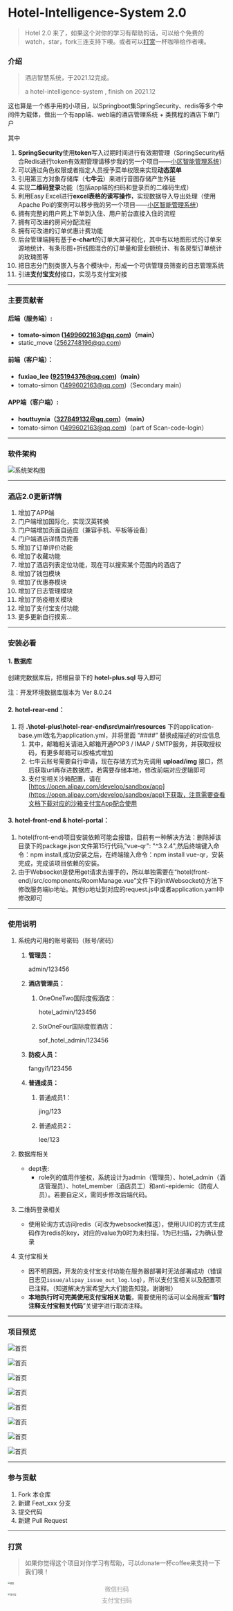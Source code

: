 # Hotel-Intelligence-System 2.0

> Hotel 2.0 来了，如果这个对你的学习有帮助的话，可以给个免费的watch，star，fork三连支持下噢。或者可以[打赏](#打赏)一杯咖啡给作者噢。



### 介绍

> 酒店智慧系统，于2021.12完成。
>
> a hotel-intelligence-system , finish on 2021.12

这也算是一个练手用的小项目，以Springboot集SpringSecurity、redis等多个中间件为载体，做出一个有app端、web端的酒店管理系统 + 类携程的酒店下单门户

其中

1. **SpringSecurity**使用**token**写入过期时间进行有效期管理（SpringSecurity结合Redis进行token有效期管理请移步我的另一个项目——[小区智能管理系统](https://gitee.com/tomato-simon/community-management-system)）
2. 可以通过角色权限或者指定人员授予菜单权限来实现**动态菜单**
3. 引用第三方对象存储库（**七牛云**）来进行音图存储产生外链
4. 实现**二维码登录**功能（包括app端的扫码和登录页的二维码生成）
5. 利用Easy Excel进行**excel表格的读写操作**，实现数据导入导出处理（使用Apache Poi的案例可以移步我的另一个项目——[小区智能管理系统](https://gitee.com/tomato-simon/community-management-system)）
6. 拥有完整的用户网上下单到入住、用户前台直接入住的流程
7. 拥有可改进的房间分配流程
8. 拥有可改进的订单优惠计费功能
9. 后台管理端拥有基于**e-chart**的订单大屏可视化，其中有以地图形式的订单来源地统计、有条形图+折线图混合的订单量和营业额统计、有各房型订单统计的玫瑰图等
10. 把日志分门别类嵌入与各个模块中，形成一个可供管理员筛查的日志管理系统
11. 引进**支付宝支付**接口，实现与支付宝对接

------



### 主要贡献者

#### **后端（服务端）:**

- **tomato-simon (1499602163@qq.com)（main）**
- static_move (2562748196@qq.com)

#### **前端（客户端）：**

- **fuxiao_lee (925194376@qq.com)（main）**
- tomato-simon (1499602163@qq.com)（Secondary main）

#### **APP端（客户端）:**

- **houttuynia（[327849132@qq.com](mailto:327849132@qq.com)）（main）**
- tomato-simon ([1499602163@qq.com](mailto:1499602163@qq.com))（part of Scan-code-login）

------




### 软件架构
![系统架构图](https://gitee.com/tomato-simon/hotel-intelligence-system/raw/dev/temp_image/xtjg.png)

------



### 酒店2.0更新详情

1. 增加了APP端
2. 门户端增加国际化，实现汉英转换
3. 门户端增加页面自适应（兼容手机、平板等设备）
4. 门户端酒店详情页完善
5. 增加了订单评价功能
6. 增加了收藏功能
7. 增加了酒店列表定位功能，现在可以搜索某个范围内的酒店了
8. 增加了钱包模块
9. 增加了优惠券模块
10. 增加了日志管理模块
11. 增加了防疫相关模块
12. 增加了支付宝支付功能
13. 更多更新自行摸索...

------



### 安装必看

#### 1. 数据库

创建完数据库后，把根目录下的 **hotel-plus.sql** 导入即可

注：开发环境数据库版本为 Ver 8.0.24

#### 2. hotel-rear-end：

1. 将 **.\hotel-plus\hotel-rear-end\src\main\resources** 下的application-base.yml改名为application.yml，并将里面 “####” 替换成描述的对应信息
   1. 其中，邮箱相关请进入邮箱开通POP3 / IMAP / SMTP服务，并获取授权码，有更多邮箱可以按格式增加
   2. 七牛云账号需要自行申请，现在存储方式为先调用 **upload/img** 接口，然后获取url再存进数据库，若需要存储本地，修改前端对应逻辑即可
   3. 支付宝相关沙箱配置，请在[https://open.alipay.com/develop/sandbox/app](https://open.alipay.com/develop/sandbox/app)下获取，注意需要查看文档下载对应的沙箱支付宝App配合使用

#### 3. hotel-front-end & hotel-portal：

1.  hotel(front-end)项目安装依赖可能会报错，目前有一种解决方法：删除掉该目录下的package.json文件第15行代码,"vue-qr": "^3.2.4",然后终端键入命令：npm install,成功安装之后，在终端输入命令：npm install vue-qr，安装完成，完成该项目依赖的安装。
2.  由于Websocket是使用get请求去握手的，所以单独需要在“hotel(front-end)/src/components/RoomManage.vue”文件下的initWebsocket()方法下修改服务端ip地址。其他ip地址到对应的request.js中或者application.yaml中修改即可

------



### 使用说明

1. 系统内可用的账号密码（账号/密码）

   1. **管理员：**

      admin/123456

   2. **酒店管理员：**

      1. OneOneTwo国际度假酒店：

         hotel_admin/123456

      2. SixOneFour国际度假酒店：

         sof_hotel_admin/123456

   3. **防疫人员：**

      fangyi1/123456

   4. **普通成员：**

      1. 普通成员1：

         jing/123

      2. 普通成员2：

         lee/123

2. 数据库相关

   - dept表:
     - role列的值用作鉴权，系统设计为admin（管理员）、hotel_admin（酒店管理员）、hotel_member（酒店员工）和anti-epidemic（防疫人员）。若要自定义，需同步修改后端代码。

3. 二维码登录相关

   - 使用轮询方式访问redis（可改为websocket推送），使用UUID的方式生成码作为redis的key，对应的value为0时为未扫描，1为已扫描，2为确认登录
   
4. 支付宝相关

   - 因不明原因，开发的支付宝支付功能在服务器部署时无法部署成功（错误日志见`issue/alipay_issue_out_log.log`），所以支付宝相关以及配置项已注释。（知道解决方案希望大大们能告知我，谢谢啦）
   - **本地执行时可完美使用支付宝相关功能**，需要使用的话可以全局搜索“**暂时注释支付宝相关代码**”关键字进行取消注释。

------



### 项目预览

![首页](https://gitee.com/tomato-simon/hotel-intelligence-system/raw/dev/temp_image/index-chart.png)

![首页](https://gitee.com/tomato-simon/hotel-intelligence-system/raw/dev/temp_image/menu.png)

![首页](https://gitee.com/tomato-simon/hotel-intelligence-system/raw/dev/temp_image/room.png)

![首页](https://gitee.com/tomato-simon/hotel-intelligence-system/raw/dev/temp_image/order.png)

![首页](https://gitee.com/tomato-simon/hotel-intelligence-system/raw/dev/temp_image/dept.png)

![首页](https://gitee.com/tomato-simon/hotel-intelligence-system/raw/dev/temp_image/detail-1.png)

![首页](https://gitee.com/tomato-simon/hotel-intelligence-system/raw/dev/temp_image/detail-2.png)

![首页](https://gitee.com/tomato-simon/hotel-intelligence-system/raw/dev/temp_image/wallet.png)

------



### 参与贡献

1.  Fork 本仓库
2.  新建 Feat_xxx 分支
3.  提交代码
4.  新建 Pull Request

------



### 打赏

> 如果你觉得这个项目对你学习有帮助，可以donate一杯coffee来支持一下我们噢！

<img src="https://gitee.com/tomato-simon/hotel-intelligence-system/raw/dev/temp_image/wechat.png" alt="微信" style="zoom:33%;" />

<div style="text-align:center;color:#999">微信扫码</div>

<img src="https://gitee.com/tomato-simon/hotel-intelligence-system/raw/dev/temp_image/alipay.jpg" alt="支付宝" style="zoom:33%;" />

<div style="text-align:center;color:#999">支付宝扫码</div>